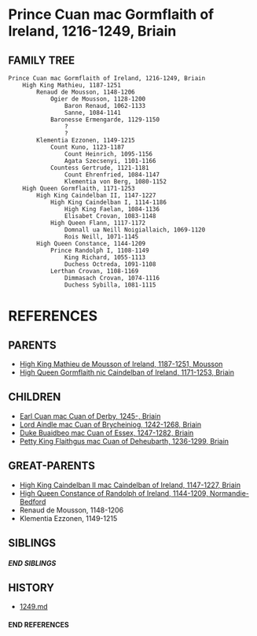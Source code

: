 # Prince Cuan mac Gormflaith of Ireland, 1216-1249, Briain

## FAMILY TREE 
```
Prince Cuan mac Gormflaith of Ireland, 1216-1249, Briain
    High King Mathieu, 1187-1251
        Renaud de Mousson, 1148-1206
            Ogier de Mousson, 1128-1200
                Baron Renaud, 1062-1133
                Sanne, 1084-1141
            Baronesse Ermengarde, 1129-1150
                ?
                ?
        Klementia Ezzonen, 1149-1215
            Count Kuno, 1123-1187
                Count Heinrich, 1095-1156
                Agata Szecsenyi, 1101-1166
            Countess Gertrude, 1121-1181
                Count Ehrenfried, 1084-1147
                Klementia von Berg, 1080-1152
    High Queen Gormflaith, 1171-1253
        High King Caindelban II, 1147-1227
            High King Caindelban I, 1114-1186
                High King Faelan, 1084-1136
                Elisabet Crovan, 1083-1148
            High Queen Flann, 1117-1172
                Domnall ua Neill Noigiallaich, 1069-1120
                Rois Neill, 1071-1145
        High Queen Constance, 1144-1209
            Prince Randolph I, 1108-1149
                King Richard, 1055-1113
                Duchess Octreda, 1091-1108
            Lerthan Crovan, 1108-1169
                Dimmasach Crovan, 1074-1116
                Duchess Sybilla, 1081-1115

```


# REFERENCES

## PARENTS 
* [High King Mathieu de Mousson of Ireland, 1187-1251, Mousson](p/mathieu_de_mousson_1187.md)
* [High Queen Gormflaith nic Caindelban of Ireland, 1171-1253, Briain](p/gormflaith_nic_caindelban_1171.md)

## CHILDREN 
* [Earl Cuan mac Cuan of Derby, 1245-, Briain](p/cuan_mac_cuan_1245.md)
* [Lord Aindle mac Cuan of Brycheiniog, 1242-1268, Briain](p/aindle_mac_cuan_1242.md)
* [Duke Buaidbeo mac Cuan of Essex, 1247-1282, Briain](p/buaidbeo_mac_cuan_1247.md)
* [Petty King Flaithgus mac Cuan of Deheubarth, 1236-1299, Briain](p/flaithgus_mac_cuan_1236.md)


## GREAT-PARENTS 
* [High King Caindelban II mac Caindelban of Ireland, 1147-1227, Briain](p/caindelban_ii_mac_caindelban_1147.md)
* [High Queen Constance of Randolph of Ireland, 1144-1209, Normandie-Bedford](p/constance_randolph_1144.md)
* Renaud de Mousson, 1148-1206
* Klementia Ezzonen, 1149-1215

## SIBLINGS

##### END SIBLINGS  
## HISTORY
* [1249.md](../h/1249.md)

#### END REFERENCES
